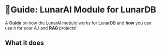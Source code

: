# 🧠Guide: LunarAI Module for LunarDB

A **Guide** on how the LunarAI module works for LunarDB and **how** you can use it
for your A.I and **RAG** projects!

## What it does
